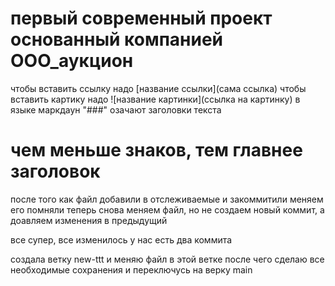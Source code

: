# первый современный проект основанный компанией ООО_аукцион

чтобы вставить ссылку надо [название ссылки](сама ссылка)
чтобы вставить картику надо ![название картинки](ссылка на картинку)
в языке маркдаун "###" озачают заголовки текста

# чем меньше знаков, тем главнее заголовок

после того как файл добавили в отслеживаемые и закоммитили меняем его
помняли
теперь снова меняем файл, но не создаем новый коммит, а доавляем изменения в предыдущий


все супер, все изменилось у нас есть два коммита

создала ветку new-ttt и меняю файл в этой ветке
после чего сделаю все необходимые сохранения и переключусь на верку main